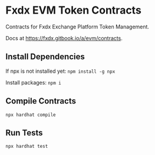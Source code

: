 # Fxdx EVM Token Contracts
Contracts for Fxdx Exchange Platform Token Management.

Docs at https://fxdx.gitbook.io/a/evm/contracts.

## Install Dependencies
If npx is not installed yet:
`npm install -g npx`

Install packages:
`npm i`

## Compile Contracts
`npx hardhat compile`

## Run Tests
`npx hardhat test`
